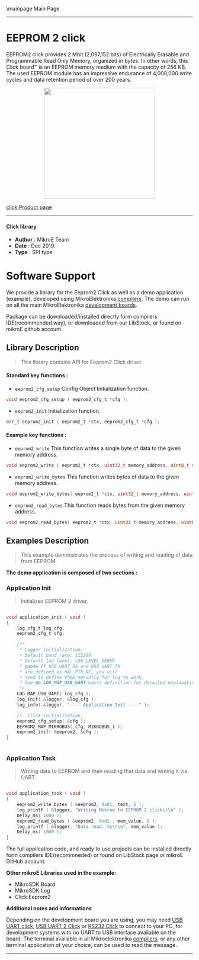 \mainpage Main Page
  

---
# EEPROM 2 click

EEPROM2 click provides 2 Mbit (2,097,152 bits) of Electrically Erasable and Programmable Read Only Memory, organized in bytes. 
In other words, this Click board™ is an EEPROM memory medium with the capacity of 256 KB. 
The used EEPROM module has an impressive endurance of 4,000,000 write cycles and data retention period of over 200 years.

<p align="center">
  <img src="https://download.mikroe.com/images/click_for_ide/eeprom2_click.png" height=300px>
</p>

[click Product page](https://www.mikroe.com/eeprom-2-click)

---


#### Click library 

- **Author**        : MikroE Team
- **Date**          : Dec 2019.
- **Type**          : SPI type


# Software Support

We provide a library for the Eeprom2 Click 
as well as a demo application (example), developed using MikroElektronika 
[compilers](https://shop.mikroe.com/compilers). 
The demo can run on all the main MikroElektronika [development boards](https://shop.mikroe.com/development-boards).

Package can be downloaded/installed directly form compilers IDE(recommended way), or downloaded from our LibStock, or found on mikroE github account. 

## Library Description

> This library contains API for Eeprom2 Click driver.

#### Standard key functions :

- `eeprom2_cfg_setup` Config Object Initialization function.
```c
void eeprom2_cfg_setup ( eeprom2_cfg_t *cfg ); 
```

- `eeprom2_init` Initialization function.
```c
err_t eeprom2_init ( eeprom2_t *ctx, eeprom2_cfg_t *cfg );
```

#### Example key functions :

- `eeprom2_write` This function writes a single byte of data to the given memory address.
```c
void eeprom2_write ( eeprom2_t *ctx, uint32_t memory_address, uint8_t value );
```
 
- `eeprom2_write_bytes` This function writes bytes of data to the given memory address.
```c
void eeprom2_write_bytes( eeprom2_t *ctx, uint32_t memory_address, uint8_t *value, uint8_t count );
```

- `eeprom2_read_bytes` This function reads bytes from the given memory address.
```c
void eeprom2_read_bytes( eeprom2_t *ctx, uint32_t memory_address, uint8_t *value, uint8_t count );
```

## Examples Description

> This example demonstrates the process of writing and
> reading of data from EEPROM.

**The demo application is composed of two sections :**

### Application Init 

> Initializes EEPROM 2 driver.

```c

void application_init ( void )
{
    log_cfg_t log_cfg;
    eeprom2_cfg_t cfg;

    /** 
     * Logger initialization.
     * Default baud rate: 115200
     * Default log level: LOG_LEVEL_DEBUG
     * @note If USB_UART_RX and USB_UART_TX 
     * are defined as HAL_PIN_NC, you will 
     * need to define them manually for log to work. 
     * See @b LOG_MAP_USB_UART macro definition for detailed explanation.
     */
    LOG_MAP_USB_UART( log_cfg );
    log_init( &logger, &log_cfg );
    log_info( &logger, "---- Application Init ----" );

    //  Click initialization.
    eeprom2_cfg_setup( &cfg );
    EEPROM2_MAP_MIKROBUS( cfg, MIKROBUS_1 );
    eeprom2_init( &eeprom2, &cfg );
}
  
```

### Application Task

> Writing data to EEPROM and then reading that data and writing it via UART.
 

```c

void application_task ( void )
{
    eeprom2_write_bytes ( &eeprom2, 0x01, text, 6 );
    log_printf ( &logger, "Writing Mikroe to EEPROM 2 click\r\n" );
    Delay_ms( 1000 );
    eeprom2_read_bytes ( &eeprom2, 0x01 , mem_value, 6 );
    log_printf ( &logger, "Data read: %s\r\n", mem_value );
    Delay_ms( 1000 );
}  

```

The full application code, and ready to use projects can be  installed directly form compilers IDE(recommneded) or found on LibStock page or mikroE GitHub accaunt.

**Other mikroE Libraries used in the example:** 

- MikroSDK.Board
- MikroSDK.Log
- Click.Eeprom2

**Additional notes and informations**

Depending on the development board you are using, you may need 
[USB UART click](https://shop.mikroe.com/usb-uart-click), 
[USB UART 2 Click](https://shop.mikroe.com/usb-uart-2-click) or 
[RS232 Click](https://shop.mikroe.com/rs232-click) to connect to your PC, for 
development systems with no UART to USB interface available on the board. The 
terminal available in all Mikroelektronika 
[compilers](https://shop.mikroe.com/compilers), or any other terminal application 
of your choice, can be used to read the message.



---
